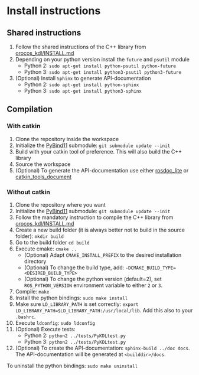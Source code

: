 # Install instructions

## Shared instructions

1. Follow the shared instructions of the C++ library from [orocos_kdl/INSTALL.md](../orocos_kdl/INSTALL.md#shared-instructions)
2. Depending on your python version install the `future` and `psutil` module
   - Python 2: `sudo apt-get install python-psutil python-future`
   - Python 3: `sudo apt-get install python3-psutil python3-future`
3. (Optional) Install `Sphinx` to generate API-documentation
   - Python 2: `sudo apt-get install python-sphinx`
   - Python 3: `sudo apt-get install python3-sphinx`

## Compilation

### With catkin

1. Clone the repository inside the workspace
2. Initialize the [PyBind11](https://github.com/pybind/pybind11) submodule: `git submodule update --init`
3. Build with your catkin tool of preference. This will also build the C++ library
4. Source the workspace
5. (Optional) To generate the API-documentation use either [rosdoc_lite](http://wiki.ros.org/rosdoc_lite) or
[catkin_tools_document](https://github.com/mikepurvis/catkin_tools_document)

### Without catkin

1. Clone the repository where you want
2. Initialize the [PyBind11](https://github.com/pybind/pybind11) submodule: `git submodule update --init`
3. Follow the mandatory instruction to compile the C++ library from [orocos_kdl/INSTALL.md](../orocos_kdl/INSTALL.md#without-catkin)
4. Create a new build folder (it is always better not to build in the source folder): `mkdir build`
5. Go to the build folder `cd build`
6. Execute cmake: `cmake ..`
   - (Optional) Adapt `CMAKE_INSTALL_PREFIX` to the desired installation directory
   - (Optional) To change the build type, add: `-DCMAKE_BUILD_TYPE=<DESIRED_BUILD_TYPE>`
   - (Optional) To change the python version (default=2), set `ROS_PYTHON_VERSION` environment variable to either `2` or `3`.
7. Compile: `make`
8. Install the python bindings: `sudo make install`
9. Make sure `LD_LIBRARY_PATH` is set correctly: `export LD_LIBRARY_PATH=$LD_LIBRARY_PATH:/usr/local/lib`. Add this also
to your `.bashrc`.
10. Execute `ldconfig`: `sudo ldconfig`
11. (Optional) Execute tests:
    - Python 2: `python2 ../tests/PyKDLtest.py`
    - Python 3: `python2 ../tests/PyKDLtest.py`
12. (Optional) To create the API-documentation: `sphinx-build ../doc docs`. The API-documentation will be generated at
`<builddir>/docs`.

To uninstall the python bindings: `sudo make uninstall`
